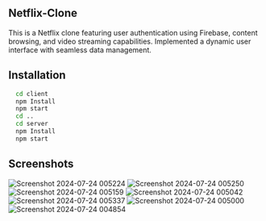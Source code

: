 ## Netflix-Clone

This is a Netflix clone featuring user authentication using Firebase, content browsing, and video streaming capabilities.
Implemented a dynamic user interface with seamless data management.


## Installation

```bash
  cd client
  npm Install
  npm start
  cd ..
  cd server
  npm Install
  npm start
```
    
## Screenshots
![Screenshot 2024-07-24 005224](https://github.com/user-attachments/assets/fba6d250-179f-46bd-b1f9-8e58f2035f21)
![Screenshot 2024-07-24 005250](https://github.com/user-attachments/assets/5fc0e07e-8a57-479b-84a9-78fea6c58cbd)
![Screenshot 2024-07-24 005159](https://github.com/user-attachments/assets/960210ca-4fee-45cd-b0f8-6709ed0cc4ae)
![Screenshot 2024-07-24 005042](https://github.com/user-attachments/assets/dd6a55d0-d2ba-4b7f-84f4-a512e5ebd53d)
![Screenshot 2024-07-24 005337](https://github.com/user-attachments/assets/4b7ce13f-dc38-49d5-840e-2b0915262ec9)
![Screenshot 2024-07-24 005000](https://github.com/user-attachments/assets/e9393f40-2aad-406c-8a18-05f1f08ffd2a)
![Screenshot 2024-07-24 004854](https://github.com/user-attachments/assets/39a44ea0-905d-4f4a-8910-10eadc16db99)



